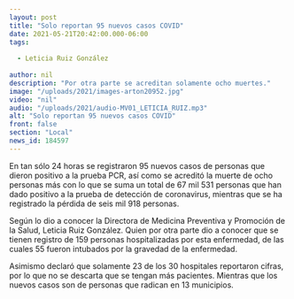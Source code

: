 ```yaml
---
layout: post
title: "Solo reportan 95 nuevos casos COVID"
date: 2021-05-21T20:42:00.000-06:00
tags:
  
  - Leticia Ruiz González
  
author: nil
description: "Por otra parte se acreditan solamente ocho muertes."
image: "/uploads/2021/images-arton20952.jpg"
video: "nil"
audio: "/uploads/2021/audio-MV01_LETICIA_RUIZ.mp3"
alt: "Solo reportan 95 nuevos casos COVID"
front: false
section: "Local"
news_id: 184597
---
```


En tan sólo 24 horas se registraron 95 nuevos casos de personas que dieron positivo a la prueba PCR, así como se acreditó la muerte de ocho personas más con lo que se suma un total de 67 mil 531 personas que han dado positivo a la prueba de detección de coronavirus, mientras que se ha registrado la pérdida de seis mil 918 personas. 

Según lo dio a conocer la Directora de Medicina Preventiva y Promoción de la Salud, Leticia Ruiz González. Quien por otra parte dio a conocer que se tienen registro de 159 personas hospitalizadas por esta enfermedad, de las cuales 55 fueron intubados por la gravedad de la enfermedad.

Asimismo declaró que solamente 23 de los 30 hospitales reportaron cifras, por lo que no se descarta que se tengan más pacientes. Mientras que los nuevos casos son de personas que radican en 13 municipios.

